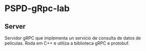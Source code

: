 # PSPD-gRpc-lab

## Server

Servidor gRPC que implementa un servicio de consulta de datos de películas.
Roda em C++ e utiliza a biblioteca gRPC e protobuf.
